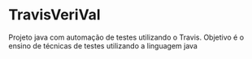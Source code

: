 # TravisVeriVal
Projeto java com automação de testes utilizando o Travis. Objetivo é o ensino de técnicas de testes utilizando a linguagem java
